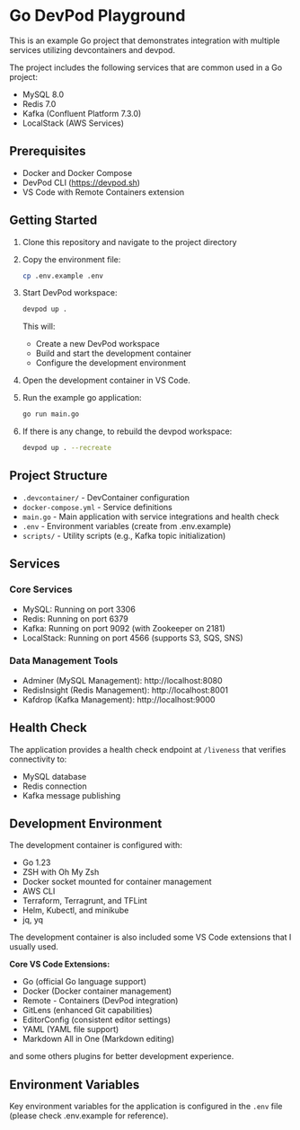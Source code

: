 # Go DevPod Playground

This is an example Go project that demonstrates integration with multiple services utilizing devcontainers and devpod.

The project includes the following services that are common used in a Go project:
- MySQL 8.0
- Redis 7.0
- Kafka (Confluent Platform 7.3.0)
- LocalStack (AWS Services)

## Prerequisites

- Docker and Docker Compose
- DevPod CLI (https://devpod.sh)
- VS Code with Remote Containers extension

## Getting Started

1. Clone this repository and navigate to the project directory

2. Copy the environment file:
   ```bash
   cp .env.example .env
   ```

3. Start DevPod workspace:
   ```bash
   devpod up .
   ```
   This will:
   - Create a new DevPod workspace
   - Build and start the development container
   - Configure the development environment

4. Open the development container in VS Code.

5. Run the example go application:
   ```bash
   go run main.go
   ```

6. If there is any change, to rebuild the devpod workspace:
   ```bash
   devpod up . --recreate
   ```

## Project Structure

- `.devcontainer/` - DevContainer configuration
- `docker-compose.yml` - Service definitions
- `main.go` - Main application with service integrations and health check
- `.env` - Environment variables (create from .env.example)
- `scripts/` - Utility scripts (e.g., Kafka topic initialization)

## Services

### Core Services
- MySQL: Running on port 3306
- Redis: Running on port 6379
- Kafka: Running on port 9092 (with Zookeeper on 2181)
- LocalStack: Running on port 4566 (supports S3, SQS, SNS)

### Data Management Tools
- Adminer (MySQL Management): http://localhost:8080
- RedisInsight (Redis Management): http://localhost:8001
- Kafdrop (Kafka Management): http://localhost:9000

## Health Check

The application provides a health check endpoint at `/liveness` that verifies connectivity to:
- MySQL database
- Redis connection
- Kafka message publishing

## Development Environment

The development container is configured with:
- Go 1.23
- ZSH with Oh My Zsh
- Docker socket mounted for container management
- AWS CLI
- Terraform, Terragrunt, and TFLint
- Helm, Kubectl, and minikube
- jq, yq

The development container is also included some VS Code extensions that I usually used.

**Core VS Code Extensions:**

- Go (official Go language support)
- Docker (Docker container management)
- Remote - Containers (DevPod integration)
- GitLens (enhanced Git capabilities)
- EditorConfig (consistent editor settings)
- YAML (YAML file support)
- Markdown All in One (Markdown editing)

and some others plugins for better development experience.


## Environment Variables

Key environment variables for the application is configured in the `.env` file (please check .env.example for reference).
